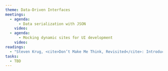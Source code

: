 ```yaml
---
theme: Data-Driven Interfaces
meetings:
  - agenda:
      - Data serialization with JSON
    video:
  - agenda:
      - Mocking dynamic sites for UI development
    video:
readings:
  - "Steven Krug, <cite>Don’t Make Me Think, Revisited</cite>: Introduction, Chapters&nbsp;1–8"
tasks:
  - TBD
---
```

